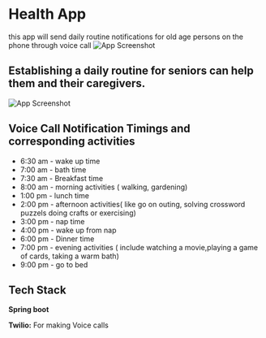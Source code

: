 
# Health App

this app will send daily routine notifications for old age persons on the phone through voice call
![App Screenshot](https://cdn.pixabay.com/photo/2018/02/28/18/49/woman-3188745_960_720.jpg)



## Establishing a daily routine for seniors can help them and their caregivers.

![App Screenshot](https://cdn.pixabay.com/photo/2017/07/29/00/58/man-2550383_960_720.jpg)


## Voice Call Notification Timings and corresponding activities

- 6:30 am - wake up time
- 7:00 am - bath time
- 7:30 am - Breakfast time
- 8:00 am - morning activities ( walking, gardening)
- 1:00 pm - lunch time
- 2:00 pm - afternoon activities( like go on outing, solving  crossword puzzels doing crafts or exercising)
- 3:00 pm - nap time
- 4:00 pm - wake up from nap
- 6:00 pm - Dinner time
- 7:00 pm - evening activities ( include watching a movie,playing a game of cards, taking a warm bath)
- 9:00 pm - go to bed


## Tech Stack

**Spring boot** 

**Twilio:** For making Voice calls


